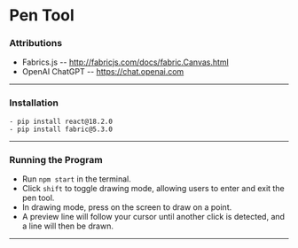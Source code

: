 # Pen Tool


### Attributions
- Fabrics.js -- http://fabricjs.com/docs/fabric.Canvas.html
- OpenAI ChatGPT -- https://chat.openai.com


---
  
### Installation
```
- pip install react@18.2.0
- pip install fabric@5.3.0
```

--- 

### Running the Program
- Run `npm start` in the terminal.
- Click `shift` to toggle drawing mode, allowing users to enter and exit the pen tool.
- In drawing mode, press on the screen to draw on a point.
- A preview line will follow your cursor until another click is detected, and a line will then be drawn.

---

